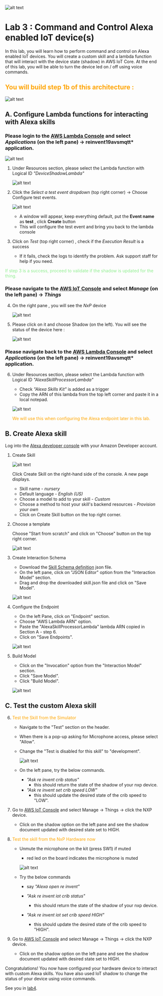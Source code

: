 ![alt text](./images/aws_logo.png)

# Lab 3 : Command and Control Alexa enabled IoT device(s)

In this lab, you will learn how to perform command and control on Alexa enabled IoT devices. You will create a custom  skill and a lambda function that will interact with the device state (shadow) in AWS IoT Core. At the end of this lab, you will be able to turn the device led on / off using voice commands. 

## <span style="color:orange"> You will build step 1b of this architecture : </span>
![alt text](./images/arch-1b.png)

## A. Configure Lambda functions for interacting with Alexa skills

### Please login to the [AWS Lambda Console](https://console.aws.amazon.com/lambda/) and select *Applications* (on the left pane) -> reinvent19avsmqtt* application. ###

![alt text](./images/lambdahome.png)

1.  Under Resources section, please select the Lambda function with Logical ID   *"DeviceShadowLambda"* 

    ![alt text](./images/shadow.png)

2. Click the *Select a test event dropdown* (top right corner) -> Choose Configure test events. 

    ![alt text](./images/lambdatest.png)

    -   A window will appear, keep everything default, put the **Event name** as **test** , click **Create** button
    -  This will configure the test event and bring you back to the lambda console 

3. Click on *Test* (top right corner) , check if the *Execution Result* is a success 
    - If it fails, check the logs to identify the problem. Ask support staff for help if you need. 

<span style="color:lightgreen">If step 3 is a success, proceed to validate if the shadow is updated for the thing.</span>

### Please navigate to the [AWS IoT Console](https://console.aws.amazon.com/iot/) and select *Manage* (on the left pane) -> *Things* ### 

4. On the right pane , you will see the  *NxP* device 

    ![alt text](./images/nxp.png) 

5. Please click on it and choose Shadow (on the left). You will see the status of the device here :

    ![alt text](./images/nxpshadow.png) 

### Please navigate back to the [AWS Lambda Console](https://console.aws.amazon.com/lambda/) and select *Applications* (on the left pane) -> reinvent19avsmqtt* application. ###

6. Under Resources section, please select the Lambda function with Logical ID *"AlexaSkillProcessorLambda"* 
    - Check *"Alexa Skills Kit"* is added as a trigger
    - Copy the ARN of this lambda from the top left corner and paste it in a local notepad. 

    ![alt text](./images/lambdaarn.png) 

    <span style="color:orange">We will use this when configuring the Alexa endpoint later in this lab. </span>

## B. Create Alexa skill   

Log into the [Alexa developer console](https://developer.amazon.com/alexa/console/ask?) with your Amazon Developer account. 

1. Create Skill

    ![alt text](./images/buildingaskill.png)

    Click Create Skill on the right-hand side of the console. A new page displays.

    - Skill name - *nursery*
    - Default language - *English (US)*
    - Choose a model to add to your skill -  *Custom*
    - Choose a method to host your skill's backend resources -  *Provision your own*
    - Click on Create Skill button on the top right corner.

2. Choose a template
   
    Choose "Start from scratch" and click on "Choose" button on the top right corner.

     ![alt text](./images/template.png)

3. Create Interaction Schema

    - Download the [Skill Schema definition](http://alexa-reinvent.s3.amazonaws.com/en-US.json) json file.
    - On the left pane, click on "JSON Editor" option from the "Interaction Model" section.
    - Drag and drop the downloaded skill.json file and click on "Save Model".

     ![alt text](./images/json.png)

4. Configure the Endpoint

    - On the left Pane, click on "Endpoint" section.
    - Choose "AWS Lambda ARN" option.
    - Paste the "AlexaSkillProcessorLambda" lambda ARN copied in Section A - step 6.
    - Click on "Save Endpoints".

     ![alt text](./images/endpoint.png)

5. Build Model

    - Click on the "Invocation" option from the "Interaction Model" section.
    - Click "Save Model".
    - Click "Build Model".
    
    ![alt text](./images/build.png)

## C. Test the custom Alexa skill  

6. <span style="color:orange">Test the Skill from the Simulator</span>

   - Navigate to the "Test" section on the header.
   
   - When there is a pop-up asking for Microphone access, please select "Allow".
   
   - Change the "Test is disabled for this skill" to "development".

       ![alt text](./images/test.png)
   
   - On the left pane, try the below commands.
        - *"Ask re invent crib status"*
            - this should return the state of the shadow of your nxp device.
        - *"Ask re invent set crib speed LOW"*
            - this should update the desired state of the crib speed to "LOW".

7. Go to [AWS IoT Console](https://console.aws.amazon.com/iot/) and select Manage -> Things -> click the NXP device. 
        
    -  Click on the shadow option on the left pane and see the shadow document updated with desired state set to HIGH.


8. <span style="color:orange">Test the skill from the NxP Hardware now</span>

    - Unmute the microphone on the kit (press SW1) if muted
        - red led on the board indicates the microphone is muted
    
        ![alt text](./images/mute.png)
    
    - Try the below commands  

        - say *"Alexa open re invent"*

        - *"Ask re invent iot crib status"*
            - this should return the state of the shadow of your nxp device.

        - *"Ask re invent iot set crib speed HIGH"*
            - this should update the desired state of the crib speed to "HIGH".

9. Go to [AWS IoT Console](https://console.aws.amazon.com/iot/) and select Manage -> Things -> click the NXP device. 
    -   Click on the shadow option on the left pane and see the shadow document updated with desired state set to HIGH.


Congratulations! You now have configured your hardware device to interact with custom Alexa skills. You have also used IoT shadow to change the status of your device using voice commands. 

See you in [lab4](./lab4.md). 
